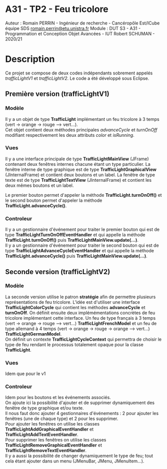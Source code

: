 # A31 - TP2 - Feu tricolore

Auteur : Romain PERRIN - Ingénieur de recherche - Cancéropôle Est/ICube équipe SDS <romain.perrin@etu.unistra.fr>
Module : DUT S3 - A31 - Programmation et Conception Objet Avancées - IUT Robert SCHUMAN - 2020/21

# Description

Ce projet se compose de deux codes indépendants sobrement appelés *trafficLightV1* et *trafficLightV2*.
Le code a été développé sous Eclipse.

## Première version (trafficLightV1)

### Modèle

Il y a un objet de type **TrafficLight** implémentant un feu tricolore à 3 temps (vert -> orange -> rouge --> vert...).\
Cet objet contient deux méthodes principales *advanceCycle* et *turnOnOff* modifiant respectivement les deux attributs
*color* et *isRunning*.

### Vues

Il y a une interface principale de type **TrafficLightMainView** (JFrame) contenant deux fenêtres internes chacune étant un
type particulier. La fenêtre interne de type graphique est de type **TrafficLightGraphicalView** (JInternalFrame) et contient
deux boutons et un label. La fenêtre de type texte est de type **TrafficLightTextView** (JInternalFrame) et contient les
deux mêmes boutons et un label.

Le premier bouton permet d'appeler la méthode **TrafficLight.turnOnOff()** et le second bouton permet d'appeler
la méthode **TrafficLight.advanceCycle()**.

### Controleur

Il y a un gestionnaire d'événement pour traiter le premier bouton qui est de type **TrafficLightTurnOnOffEventHandler** et qui
appelle la méthode **TrafficLight.turnOnOff()** puis **TrafficLightMainView.update(...)**.\
Il y a un gestionnaire d'événement pour traiter le second bouton qui est de type **TrafficLightAdvanceCycleEventHandler** et qui
appelle la méthode **TrafficLight.advanceCycle()** puis **TrafficLightMainView.update(...)**.

## Seconde version (trafficLightV2)

### Modèle

La seconde version utilise le patron **stratégie** afin de permettre plusieurs représentations de feu tricolore.
L'idée est d'utiliser une interface **TrafficLightColorCycle** qui contient les méthodes **advanceCycle** et **turnOnOff**.
On définit ensuite deux implémémentations concrètes de feu tricolore implémentant cette interface.
Un feu de type français à 3 temps (vert -> orange -> rouge --> vert...) **TrafficLightFrenchModel** et un feu
de type allemand à 4 temps (vert -> orange -> rouge -> orange --> vert...) **TrafficLightGermanModel**.\
On définit un contexte **TrafficLightCycleContext** qui permettra de choisir le type de feu rendant le 
processus totalement opaque pour la classe **TrafficLight**.

### Vues

Idem que pour le v1

### Controleur

Idem pour les boutons et les événements associés.\
On ajoute ici la possibilité d'ajouter et de supprimer dynamiquement des fenêtre de type graphique et/ou texte.\
Il nous faut donc ajouter 4 gestionnaires d'événements : 2 pour ajouter les fenêtres (une de chaque type) et 2 pour les supprimer.\
Pour ajouter les fenêtres on utilise les classes **TrafficLightAddGraphicalEventHandler** et **TrafficLightAddTextEventHandler**.\
Pour supprimer les fenêtres on utilise les classes **TrafficLightRemoveGraphicalEventHandler** et **TrafficLightRemoveTextEventHandler**.\
Il y a aussi la possibilité de changer dynamiquement le type de feu; tout cela étant ajouter dans un menu (JMenuBar, JMenu, JMenuItem...).

